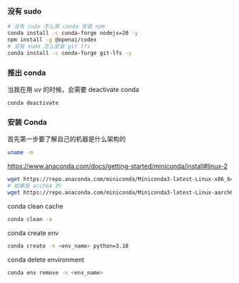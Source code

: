

### 没有 sudo

```bash
# 没有 sudo 怎么用 conda 安装 npm
conda install -c conda-forge nodejs=20 -y
npm install -g @openai/codex
# 没有 sudo 怎么安装 git lfs
conda install -c conda-forge git-lfs -y
```

### 推出 conda

当我在用 uv 的时候，会需要 deactivate conda

```
conda deactivate
```





### 安装 Conda

首先第一步要了解自己的机器是什么架构的

```bash
uname -m
```



https://www.anaconda.com/docs/getting-started/miniconda/install#linux-2 

```bash
wget https://repo.anaconda.com/miniconda/Miniconda3-latest-Linux-x86_64.sh
# 如果是 arch64 的
wget https://repo.anaconda.com/miniconda/Miniconda3-latest-Linux-aarch64.sh
```



conda clean cache
``` bash
conda clean -a
```

conda create env

```bash
conda create -n <env_name> python=3.10
```

conda delete environment
``` bash
conda env remove -n <env_name>
```

